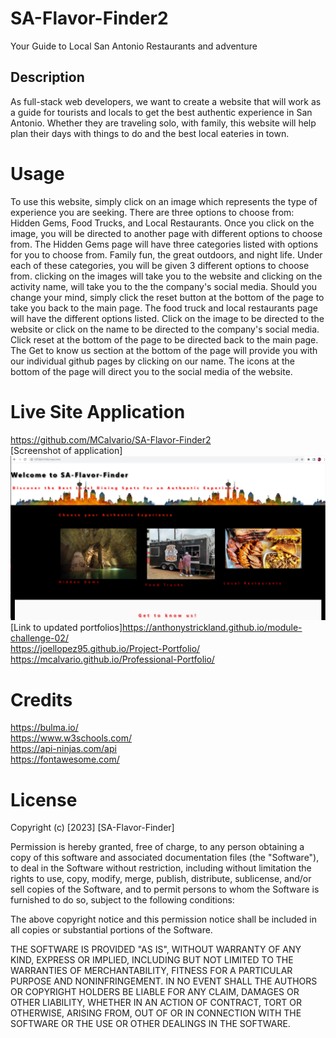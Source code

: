 # SA-Flavor-Finder2
Your Guide to Local San Antonio Restaurants and adventure

## Description
As full-stack web developers, we want to create a website that will work as a guide for tourists and locals to get the best authentic experience in San Antonio.  Whether they are traveling solo, with family, this website will help plan their days with things to do and the best local eateries in town.

# Usage
To use this website, simply click on an image which represents the type of experience you are seeking.  There are three options to choose from:  Hidden Gems, Food Trucks, and Local Restaurants.  Once you click on the image, you will be directed to another page with different options to choose from.  The Hidden Gems page will have three categories listed with options for you to choose from.  Family fun, the great outdoors, and night life.  Under each of these categories, you will be given 3 different options to choose from.  clicking on the images will take you to the website and clicking on the activity name, will take you to the the company's social media.  Should you change your mind, simply click the reset button at the bottom of the page to take you back to the main page.  The food truck and local restaurants page will have the different options listed.  Click on the image to be directed to the website or click on the name to be directed to the company's social media.  Click reset at the bottom of the page to be directed back to the main page.  The Get to know us section at the bottom of the page will provide you with our individual github pages by clicking on our name.  The icons at the bottom of the page will direct you to the social media of the website.

# Live Site Application
https://github.com/MCalvario/SA-Flavor-Finder2<br>
[Screenshot of application]![SA-Flavor-Finder](assets/images/SA-Flavor-Finder.png)<br>
[Link to updated portfolios]https://anthonystrickland.github.io/module-challenge-02/<br>
https://joellopez95.github.io/Project-Portfolio/<br>
https://mcalvario.github.io/Professional-Portfolio/


# Credits
https://bulma.io/<br>
https://www.w3schools.com/<br>
https://api-ninjas.com/api<br>
https://fontawesome.com/


# License
Copyright (c) [2023] [SA-Flavor-Finder]

Permission is hereby granted, free of charge, to any person obtaining a copy
of this software and associated documentation files (the "Software"), to deal
in the Software without restriction, including without limitation the rights
to use, copy, modify, merge, publish, distribute, sublicense, and/or sell
copies of the Software, and to permit persons to whom the Software is
furnished to do so, subject to the following conditions:

The above copyright notice and this permission notice shall be included in all
copies or substantial portions of the Software.

THE SOFTWARE IS PROVIDED "AS IS", WITHOUT WARRANTY OF ANY KIND, EXPRESS OR
IMPLIED, INCLUDING BUT NOT LIMITED TO THE WARRANTIES OF MERCHANTABILITY,
FITNESS FOR A PARTICULAR PURPOSE AND NONINFRINGEMENT. IN NO EVENT SHALL THE
AUTHORS OR COPYRIGHT HOLDERS BE LIABLE FOR ANY CLAIM, DAMAGES OR OTHER
LIABILITY, WHETHER IN AN ACTION OF CONTRACT, TORT OR OTHERWISE, ARISING FROM,
OUT OF OR IN CONNECTION WITH THE SOFTWARE OR THE USE OR OTHER DEALINGS IN THE
SOFTWARE.